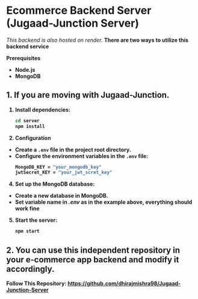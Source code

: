# Ecommerce Backend Server (Jugaad-Junction Server)

*This backend is also hosted on render.* <b>
There are two ways to utilize this backend service<b>

**Prerequisites**
- Node.js
- MongoDB
<b>

## 1. If you are moving with Jugaad-Junction.
1. Install dependencies:
    ```bash
    cd server
    npm install
    ```

2. Configuration
- Create a `.env` file in the project root directory.
- Configure the environment variables in the `.env` file:
   ```bash
   MongoDB_KEY = "your_mongodb_key"
   jwtSecret_KEY = "your_jwt_scret_key"
  ```

4. Set up the MongoDB database:

- Create a new database in MongoDB.
- Set variable name in *.env* as in the example above, everything should work fine

5. Start the server:

    ```bash
    npm start
    ```

## 2. You can use this independent repository in your e-commerce app backend and modify it accordingly.

Follow This Repository: https://github.com/dhirajmishra98/Jugaad-Junction-Server


















